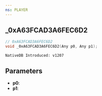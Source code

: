```yaml
---
ns: PLAYER
---
```

## _0xA63FCAD3A6FEC6D2

```c
// 0xA63FCAD3A6FEC6D2
void _0xA63FCAD3A6FEC6D2(Any p0, Any p1);
```

```
NativeDB Introduced: v1207
```

## Parameters
* **p0**:
* **p1**:
